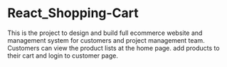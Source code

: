 # React_Shopping-Cart
This is the project to design and build full ecommerce website and management system for customers and
project management team.
Customers can view the product lists at the home page. add products to their cart and login to customer page.
